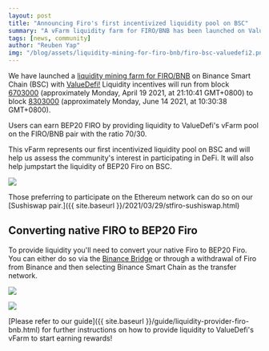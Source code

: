 ```yaml
---
layout: post
title: "Announcing Firo's first incentivized liquidity pool on BSC"
summary: "A vFarm liquidity farm for FIRO/BNB has been launched on ValueDefi to incentivize usage and liquidity of BEP20 Firo on Binance Smart Chain."
tags: [news, community]
author: "Reuben Yap"
img: "/blog/assets/liquidity-mining-for-firo-bnb/firo-bsc-valuedefi2.png"
---
```

We have launched a [liquidity mining farm for FIRO/BNB](https://bsc.valuedefi.io/#/vfarm/0xffb62cebd566062991157ea7a24fff94d0a92b0c) on Binance Smart Chain (BSC) with [ValueDefi!](https://bsc.valuedefi.io/#/) Liquidity incentives will run from block [6703000](https://bscscan.com/block/countdown/6703000) (approximately Monday, April 19 2021, at 21:10:41 GMT+0800) to block [8303000](https://bscscan.com/block/countdown/8303000) (approximately Monday, June 14 2021, at 10:30:38 GMT+0800).

Users can earn BEP20 FIRO by providing liquidity to ValueDefi's vFarm pool on the FIRO/BNB pair with the ratio 70/30.

This vFarm represents our first incentivized liquidity pool on BSC and will help us assess the community's interest in participating in DeFi. It will also help jumpstart the liquidity of BEP20 Firo on BSC.

![](/blog/assets/liquidity-provider-firo-bnb/wbnbfiro_pair.png)

Those preferring to participate on the Ethereum network can do so on our [Sushiswap pair.]({{ site.baseurl }}/2021/03/29/stfiro-sushiswap.html)

## Converting native FIRO to BEP20 Firo

To provide liquidity you'll need to convert your native Firo to BEP20 Firo. You can either do so via the [Binance Bridge](https://www.binance.org/en/bridge#) or through a withdrawal of Firo from Binance and then selecting Binance Smart Chain as the transfer network.

![](/guide/assets/liquidity-provider-firo-bnb/bridge_01.png)

![](/guide/assets/liquidity-provider-firo-bnb/exchange_withdraw.png)

[Please refer to our guide]({{ site.baseurl }}/guide/liquidity-provider-firo-bnb.html) for further instructions on how to provide liquidity to ValueDefi's vFarm to start earning rewards!
